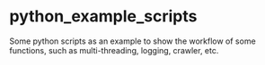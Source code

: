 # python_example_scripts
Some python scripts as an example to show the workflow of some functions, such as multi-threading, logging, crawler, etc.

